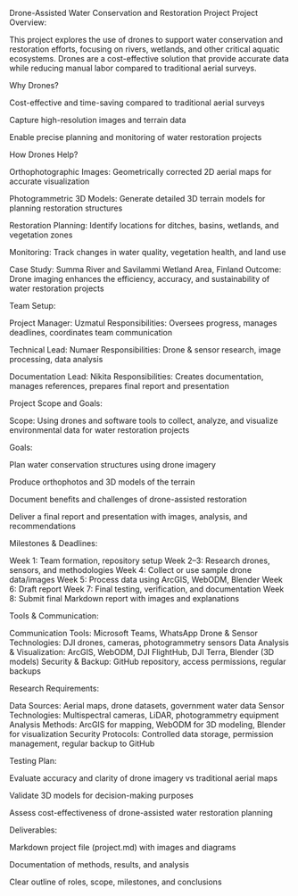 Drone-Assisted Water Conservation and Restoration Project
Project Overview:

This project explores the use of drones to support water conservation and restoration efforts, focusing on rivers, wetlands, and other critical aquatic ecosystems. Drones are a cost-effective solution that provide accurate data while reducing manual labor compared to traditional aerial surveys.


Why Drones?

Cost-effective and time-saving compared to traditional aerial surveys

Capture high-resolution images and terrain data

Enable precise planning and monitoring of water restoration projects


How Drones Help?

Orthophotographic Images: Geometrically corrected 2D aerial maps for accurate visualization

Photogrammetric 3D Models: Generate detailed 3D terrain models for planning restoration structures

Restoration Planning: Identify locations for ditches, basins, wetlands, and vegetation zones

Monitoring: Track changes in water quality, vegetation health, and land use

Case Study: Summa River and Savilammi Wetland Area, Finland
Outcome: Drone imaging enhances the efficiency, accuracy, and sustainability of water restoration projects


Team Setup:

Project Manager: Uzmatul
Responsibilities: Oversees progress, manages deadlines, coordinates team communication

Technical Lead: Numaer
Responsibilities: Drone & sensor research, image processing, data analysis

Documentation Lead: Nikita
Responsibilities: Creates documentation, manages references, prepares final report and presentation


Project Scope and Goals:

Scope: Using drones and software tools to collect, analyze, and visualize environmental data for water restoration projects

Goals:

Plan water conservation structures using drone imagery

Produce orthophotos and 3D models of the terrain

Document benefits and challenges of drone-assisted restoration

Deliver a final report and presentation with images, analysis, and recommendations


Milestones & Deadlines:

Week 1: Team formation, repository setup
Week 2–3: Research drones, sensors, and methodologies
Week 4: Collect or use sample drone data/images
Week 5: Process data using ArcGIS, WebODM, Blender
Week 6: Draft report
Week 7: Final testing, verification, and documentation
Week 8: Submit final Markdown report with images and explanations


Tools & Communication:

Communication Tools: Microsoft Teams, WhatsApp
Drone & Sensor Technologies: DJI drones, cameras, photogrammetry sensors
Data Analysis & Visualization: ArcGIS, WebODM, DJI FlightHub, DJI Terra, Blender (3D models)
Security & Backup: GitHub repository, access permissions, regular backups


Research Requirements:

Data Sources: Aerial maps, drone datasets, government water data
Sensor Technologies: Multispectral cameras, LiDAR, photogrammetry equipment
Analysis Methods: ArcGIS for mapping, WebODM for 3D modeling, Blender for visualization
Security Protocols: Controlled data storage, permission management, regular backup to GitHub


Testing Plan:

Evaluate accuracy and clarity of drone imagery vs traditional aerial maps

Validate 3D models for decision-making purposes

Assess cost-effectiveness of drone-assisted water restoration planning


Deliverables:

Markdown project file (project.md) with images and diagrams

Documentation of methods, results, and analysis

Clear outline of roles, scope, milestones, and conclusions

